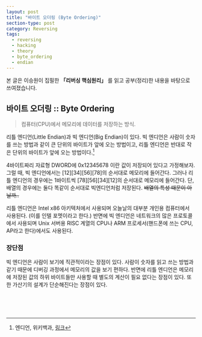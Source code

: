 ```yaml
---
layout: post
title: "바이트 오더링 (Byte Ordering)"
section-type: post
category: Reversing
tags:
  - reversing
  - hacking
  - theory
  - byte_ordering
  - endian
---
```


본 글은 이승원이 집필한 **「리버싱 핵심원리」** 를 읽고 공부(정리)한 내용을 바탕으로 쓰여졌습니다.

## 바이트 오더링 :: Byte Ordering

> 컴퓨터(CPU)에서 메모리에 데이터를 저장하는 방식.

리틀 엔디언(Little Endian)과 빅 엔디언(Big Endian)이 있다. 빅 엔디언은 사람이 숫자를 쓰는 방법과 같이 큰 단위의 바이트가 앞에 오는 방법이고, 리틀 엔디언은 반대로 작은 단위의 바이트가 앞에 오는 방법이다.[^1]

4바이트짜리 자료형 DWORD에 0x12345678 이란 값이 저장되어 있다고 가정해보자. 그럴 때, 빅 엔디언에서는 \[12\]\[34\]\[56\]\[78\]의 순서대로 메모리에 들어간다. 그러나 리틀 엔디언의 경우에는 1바이트씩 \[78\]\[56\]\[34\]\[12\]의 순서대로 메모리에 들어간다.
단, 배열의 경우에는 둘다 똑같이 순서대로 빅엔디언처럼 저장된다. ~~배열의 특성 때문이 아닐까..~~

리틀 엔디언은 Intel x86 아키텍처에서 사용되며 오늘날의 대부분 개인용 컴퓨터에서 사용된다. (이를 인텔 포멧이라고 한다.) 반면에 빅 엔디언은 네트워크의 많은 프로토콜에서 사용되며 Unix 서버용 RISC 계열의 CPU나 ARM 프로세서(핸드폰에 쓰는 CPU, AP라고 한다)에서도 사용된다.

### 장단점

빅 엔디언은 사람이 보기에 직관적이라는 장점이 있다. 사람이 숫자를 읽고 쓰는 방법과 같기 때문에 디버깅 과정에서 메모리의 값을 보기 편하다.
반면에 리틀 엔디언은 메모리에 저장된 값의 하위 바이트들만 사용할 때 별도의 계산이 필요 없다는 장점이 있다. 또한 가산기의 설계가 단순해진다는 장점이 있다.

<br /><br /><br />
[^1]: 엔디언, 위키백과, [링크](https://ko.wikipedia.org/wiki/%EC%97%94%EB%94%94%EC%96%B8)
